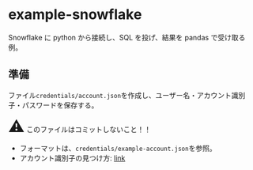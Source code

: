 # example-snowflake

Snowflake に python から接続し、SQL を投げ、結果を pandas で受け取る例。

## 準備

ファイル`credentials/account.json`を作成し、ユーザー名・アカウント識別子・パスワードを保存する。

<span style="font-size: 2rem">⚠️</span> このファイルはコミットしないこと！！

- フォーマットは、`credentials/example-account.json`を参照。
- アカウント識別子の見つけ方: [link](https://docs.snowflake.com/en/user-guide/admin-account-identifier#finding-the-organization-and-account-name-for-an-account)
